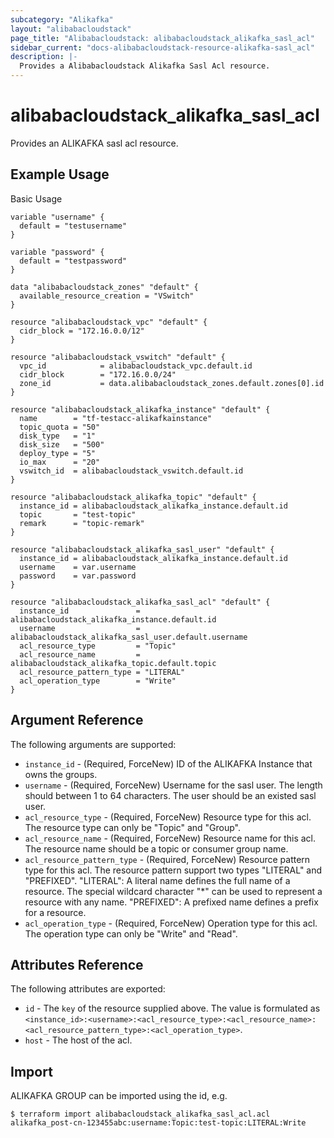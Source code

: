 ```yaml
---
subcategory: "Alikafka"
layout: "alibabacloudstack"
page_title: "Alibabacloudstack: alibabacloudstack_alikafka_sasl_acl"
sidebar_current: "docs-alibabacloudstack-resource-alikafka-sasl_acl"
description: |-
  Provides a Alibabacloudstack Alikafka Sasl Acl resource.
---
```


# alibabacloudstack\_alikafka\_sasl\_acl

Provides an ALIKAFKA sasl acl resource.

## Example Usage

Basic Usage

```
variable "username" {
  default = "testusername"
}

variable "password" {
  default = "testpassword"
}

data "alibabacloudstack_zones" "default" {
  available_resource_creation = "VSwitch"
}

resource "alibabacloudstack_vpc" "default" {
  cidr_block = "172.16.0.0/12"
}

resource "alibabacloudstack_vswitch" "default" {
  vpc_id            = alibabacloudstack_vpc.default.id
  cidr_block        = "172.16.0.0/24"
  zone_id           = data.alibabacloudstack_zones.default.zones[0].id
}

resource "alibabacloudstack_alikafka_instance" "default" {
  name        = "tf-testacc-alikafkainstance"
  topic_quota = "50"
  disk_type   = "1"
  disk_size   = "500"
  deploy_type = "5"
  io_max      = "20"
  vswitch_id  = alibabacloudstack_vswitch.default.id
}

resource "alibabacloudstack_alikafka_topic" "default" {
  instance_id = alibabacloudstack_alikafka_instance.default.id
  topic       = "test-topic"
  remark      = "topic-remark"
}

resource "alibabacloudstack_alikafka_sasl_user" "default" {
  instance_id = alibabacloudstack_alikafka_instance.default.id
  username    = var.username
  password    = var.password
}

resource "alibabacloudstack_alikafka_sasl_acl" "default" {
  instance_id               = alibabacloudstack_alikafka_instance.default.id
  username                  = alibabacloudstack_alikafka_sasl_user.default.username
  acl_resource_type         = "Topic"
  acl_resource_name         = alibabacloudstack_alikafka_topic.default.topic
  acl_resource_pattern_type = "LITERAL"
  acl_operation_type        = "Write"
}
```

## Argument Reference

The following arguments are supported:

* `instance_id` - (Required, ForceNew) ID of the ALIKAFKA Instance that owns the groups.
* `username` - (Required, ForceNew) Username for the sasl user. The length should between 1 to 64 characters. The user should be an existed sasl user.
* `acl_resource_type` - (Required, ForceNew) Resource type for this acl. The resource type can only be "Topic" and "Group".
* `acl_resource_name` - (Required, ForceNew) Resource name for this acl. The resource name should be a topic or consumer group name.
* `acl_resource_pattern_type` - (Required, ForceNew) Resource pattern type for this acl. The resource pattern support two types "LITERAL" and "PREFIXED". "LITERAL": A literal name defines the full name of a resource. The special wildcard character "*" can be used to represent a resource with any name. "PREFIXED": A prefixed name defines a prefix for a resource.
* `acl_operation_type` - (Required, ForceNew) Operation type for this acl. The operation type can only be "Write" and "Read".

## Attributes Reference

The following attributes are exported:

* `id` - The `key` of the resource supplied above. The value is formulated as `<instance_id>:<username>:<acl_resource_type>:<acl_resource_name>:<acl_resource_pattern_type>:<acl_operation_type>`.
* `host` - The host of the acl.

## Import

ALIKAFKA GROUP can be imported using the id, e.g.

```
$ terraform import alibabacloudstack_alikafka_sasl_acl.acl alikafka_post-cn-123455abc:username:Topic:test-topic:LITERAL:Write
```
